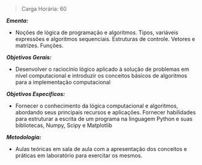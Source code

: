 >Carga Horária: 60
 
***Ementa:***
* Noções de lógica de programação e algoritmos. Tipos, variáveis expressões e algoritmos sequenciais. Estruturas de controle. Vetores e matrizes. Funções.
 
***Objetivos Gerais:***
* Desenvolver o raciocínio lógico aplicado à solução de problemas em nível computacional e introduzir os conceitos básicos de algoritmos para a implementação computacional
 
***Objetivos Específicos:***
* Fornecer o conhecimento da lógica computacional e algoritmos, abordando seus principais recursos e aplicações. Fornecer habilidades para estruturar a escrita de um programa na linguagem Python e suas bibliotecas, Numpy, Scipy e Matplotlib
 
***Metodologia:***
* Aulas teóricas em sala de aula com a apresentação dos conceitos e práticas em laboratório para exercitar os mesmos.
